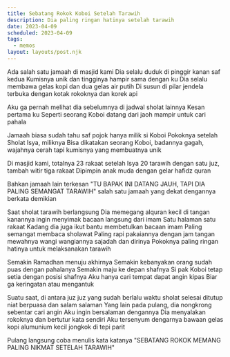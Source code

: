 ```yaml
---
title: Sebatang Rokok Koboi Setelah Tarawih
description: Dia paling ringan hatinya setelah tarawih
date: 2023-04-09
scheduled: 2023-04-09
tags:
  - memos
layout: layouts/post.njk
---
```


Ada salah satu jamaah di masjid kami
Dia selalu duduk di pinggir kanan saf kedua
Kumisnya unik dan tingginya hampir sama dengan ku
Dia selalu membawa gelas kopi dan dua gelas air putih
Di susun di pilar jendela terbuka
dengan kotak rokoknya dan korek api

Aku ga pernah melihat dia sebelumnya di jadwal sholat lainnya
Kesan pertama ku
Seperti seorang Koboi datang dari jaoh
mampir untuk cari pahala

Jamaah biasa sudah tahu saf pojok hanya milik si Koboi
Pokoknya setelah Sholat Isya, miliknya
Bisa dikatakan seorang Koboi, badannya gagah, wajahnya cerah
tapi kumisnya yang membuatnya unik

Di masjid kami, totalnya 23 rakaat setelah Isya
20 tarawih dengan satu juz, tambah witir tiga rakaat
Dipimpin anak muda dengan gelar hafidz quran

Bahkan jamaah lain terkesan
"TU BAPAK INI DATANG JAUH, TAPI DIA PALING SEMANGAT TARAWIH"
salah satu jamaah yang dekat dengannya berkata demikian

Saat sholat tarawih berlangsung
Dia memegang alquran kecil di tangan kanannya
ingin menyimak bacaan langsung dari imam
Satu halaman satu rakaat
Kadang dia juga ikut bantu membetulkan bacaan imam
Paling semangat membaca sholawat
Paling rapi pakaiannya dengan jam tangan mewahnya
wangi wangiannya sajadah dan dirinya
Pokoknya paling ringan hatinya untuk melaksanakan tarawih

Semakin Ramadhan menuju akhirnya
Semakin kebanyakan orang sudah puas dengan pahalanya
Semakin maju ke depan shafnya
Si pak Koboi tetap setia dengan posisi shafnya
Aku hanya cari tempat dapat angin kipas
Biar ga keringatan atau mengantuk

Suatu saat, di antara juz juz yang sudah berlalu
waktu sholat selesai ditutup niat berpuasa
dan salam salaman
Yang lain pada pulang, dia nongkrong sebentar cari angin
Aku ingin bersalaman dengannya
Dia menyalakan rokoknya
dan bertutur kata sendiri
Aku tersenyum dengarnya
bawaan gelas kopi alumunium kecil
jongkok di tepi parit

Pulang langsung coba menulis kata katanya
"SEBATANG ROKOK MEMANG PALING NIKMAT SETELAH TARAWIH"